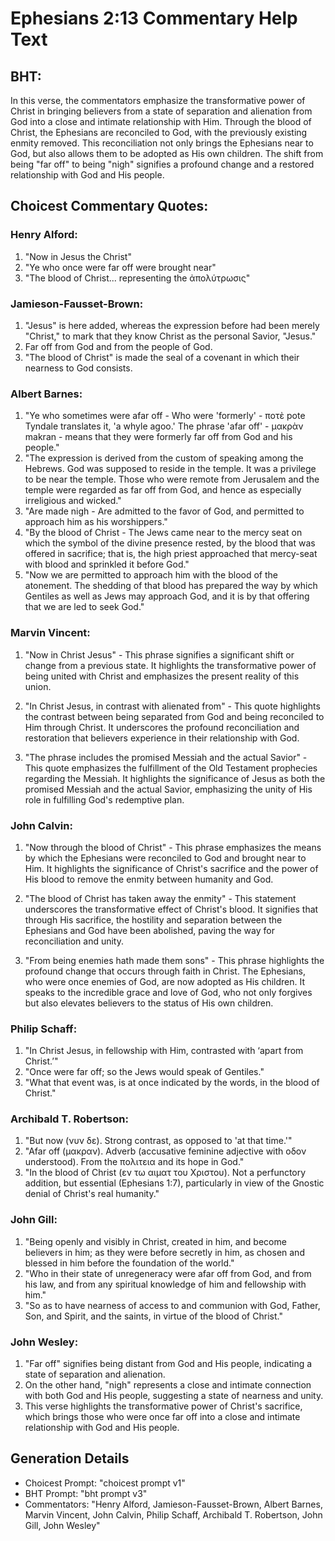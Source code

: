 # Ephesians 2:13 Commentary Help Text

## BHT:
In this verse, the commentators emphasize the transformative power of Christ in bringing believers from a state of separation and alienation from God into a close and intimate relationship with Him. Through the blood of Christ, the Ephesians are reconciled to God, with the previously existing enmity removed. This reconciliation not only brings the Ephesians near to God, but also allows them to be adopted as His own children. The shift from being "far off" to being "nigh" signifies a profound change and a restored relationship with God and His people.

## Choicest Commentary Quotes:
### Henry Alford:
1. "Now in Jesus the Christ"
2. "Ye who once were far off were brought near"
3. "The blood of Christ... representing the ἀπολύτρωσις"

### Jamieson-Fausset-Brown:
1. "Jesus" is here added, whereas the expression before had been merely "Christ," to mark that they know Christ as the personal Savior, "Jesus."
2. Far off from God and from the people of God.
3. "The blood of Christ" is made the seal of a covenant in which their nearness to God consists.

### Albert Barnes:
1. "Ye who sometimes were afar off - Who were 'formerly' - ποτὲ pote Tyndale translates it, 'a whyle agoo.' The phrase 'afar off' - μακρὰν makran - means that they were formerly far off from God and his people."
2. "The expression is derived from the custom of speaking among the Hebrews. God was supposed to reside in the temple. It was a privilege to be near the temple. Those who were remote from Jerusalem and the temple were regarded as far off from God, and hence as especially irreligious and wicked."
3. "Are made nigh - Are admitted to the favor of God, and permitted to approach him as his worshippers."
4. "By the blood of Christ - The Jews came near to the mercy seat on which the symbol of the divine presence rested, by the blood that was offered in sacrifice; that is, the high priest approached that mercy-seat with blood and sprinkled it before God."
5. "Now we are permitted to approach him with the blood of the atonement. The shedding of that blood has prepared the way by which Gentiles as well as Jews may approach God, and it is by that offering that we are led to seek God."

### Marvin Vincent:
1. "Now in Christ Jesus" - This phrase signifies a significant shift or change from a previous state. It highlights the transformative power of being united with Christ and emphasizes the present reality of this union.

2. "In Christ Jesus, in contrast with alienated from" - This quote highlights the contrast between being separated from God and being reconciled to Him through Christ. It underscores the profound reconciliation and restoration that believers experience in their relationship with God.

3. "The phrase includes the promised Messiah and the actual Savior" - This quote emphasizes the fulfillment of the Old Testament prophecies regarding the Messiah. It highlights the significance of Jesus as both the promised Messiah and the actual Savior, emphasizing the unity of His role in fulfilling God's redemptive plan.

### John Calvin:
1. "Now through the blood of Christ" - This phrase emphasizes the means by which the Ephesians were reconciled to God and brought near to Him. It highlights the significance of Christ's sacrifice and the power of His blood to remove the enmity between humanity and God.

2. "The blood of Christ has taken away the enmity" - This statement underscores the transformative effect of Christ's blood. It signifies that through His sacrifice, the hostility and separation between the Ephesians and God have been abolished, paving the way for reconciliation and unity.

3. "From being enemies hath made them sons" - This phrase highlights the profound change that occurs through faith in Christ. The Ephesians, who were once enemies of God, are now adopted as His children. It speaks to the incredible grace and love of God, who not only forgives but also elevates believers to the status of His own children.

### Philip Schaff:
1. "In Christ Jesus, in fellowship with Him, contrasted with ‘apart from Christ.’" 
2. "Once were far off; so the Jews would speak of Gentiles." 
3. "What that event was, is at once indicated by the words, in the blood of Christ."

### Archibald T. Robertson:
1. "But now (νυν δε). Strong contrast, as opposed to 'at that time.'"
2. "Afar off (μακραν). Adverb (accusative feminine adjective with οδον understood). From the πολιτεια and its hope in God."
3. "In the blood of Christ (εν τω αιματ του Χριστου). Not a perfunctory addition, but essential (Ephesians 1:7), particularly in view of the Gnostic denial of Christ's real humanity."

### John Gill:
1. "Being openly and visibly in Christ, created in him, and become believers in him; as they were before secretly in him, as chosen and blessed in him before the foundation of the world."
2. "Who in their state of unregeneracy were afar off from God, and from his law, and from any spiritual knowledge of him and fellowship with him."
3. "So as to have nearness of access to and communion with God, Father, Son, and Spirit, and the saints, in virtue of the blood of Christ."

### John Wesley:
1. "Far off" signifies being distant from God and His people, indicating a state of separation and alienation.
2. On the other hand, "nigh" represents a close and intimate connection with both God and His people, suggesting a state of nearness and unity.
3. This verse highlights the transformative power of Christ's sacrifice, which brings those who were once far off into a close and intimate relationship with God and His people.


## Generation Details
- Choicest Prompt: "choicest prompt v1"
- BHT Prompt: "bht prompt v3"
- Commentators: "Henry Alford, Jamieson-Fausset-Brown, Albert Barnes, Marvin Vincent, John Calvin, Philip Schaff, Archibald T. Robertson, John Gill, John Wesley"
